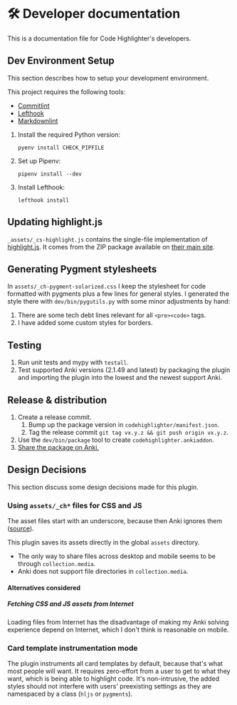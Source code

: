 # 🛠️ Developer documentation

This is a documentation file for Code Highlighter's developers.

## Dev Environment Setup

This section describes how to setup your development environment.

This project requires the following tools:

- [Commitlint]
- [Lefthook]
- [Markdownlint]

1. Install the required Python version:

    ```shell
    pyenv install CHECK_PIPFILE
    ```

1. Set up Pipenv:

    ```shell
    pipenv install --dev
    ```

1. Install Lefthook:

    ```shell
    lefthook install
    ```

## Updating highlight.js

`_assets/_cs-highlight.js` contains the single-file implementation of
[highlight.js][hljs]. It comes from the ZIP package available on [their main
site][hljs].

## Generating Pygment stylesheets

In `assets/_ch-pygment-solarized.css` I keep the stylesheet for code formatted
with pygments plus a few lines for general styles. I generated the style there with
`dev/bin/pygutils.py` with some minor adjustments by hand:

1. There are some tech debt lines relevant for all `<pre><code>` tags.
2. I have added some custom styles for borders.

## Testing

1. Run unit tests and mypy with `testall`.
2. Test supported Anki versions (2.1.49 and latest) by packaging the plugin and
   importing the plugin into the lowest and the newest support Anki.

## Release & distribution

1. Create a release commit.
    1. Bump up the package version in `codehighlighter/manifest.json`.
    2. Tag the release commit `git tag vx.y.z && git push origin vx.y.z`.
2. Use the `dev/bin/package` tool to create `codehighlighter.ankiaddon`.
3. [Share the package on Anki.](https://addon-docs.ankiweb.net/#/sharing)

## Design Decisions

This section discuss some design decisions made for this plugin.

### Using `assets/_ch*` files for CSS and JS

The asset files start with an underscore, because then Anki ignores them
([source](https://anki.tenderapp.com/discussions/ankidesktop/39510-anki-is-completely-ignoring-media-files-starting-with-underscores-when-cleaning-up)).

This plugin saves its assets directly in the global `assets` directory.

- The only way to share files across desktop and mobile seems to be through
  `collection.media`.
- Anki does not support file directories in `collection.media`.

#### Alternatives considered

##### Fetching CSS and JS assets from Internet

Loading files from Internet has the disadvantage of making my Anki solving
experience depend on Internet, which I don't think is reasonable on mobile.

### Card template instrumentation mode

The plugin instruments all card templates by default, because that's what most
people will want. It requires zero-effort from a user to get to what they want,
which is being able to highlight code. It's non-intrusive, the added styles
should not interfere with users' preexisting settings as they are namespaced by
a class (`hljs` or `pygments`).

[Commitlint]: https://github.com/conventional-changelog/commitlint
[Lefthook]: https://github.com/evilmartians/lefthook
[Markdownlint]: https://github.com/igorshubovych/markdownlint-cli
[hljs]: https://highlightjs.org/
